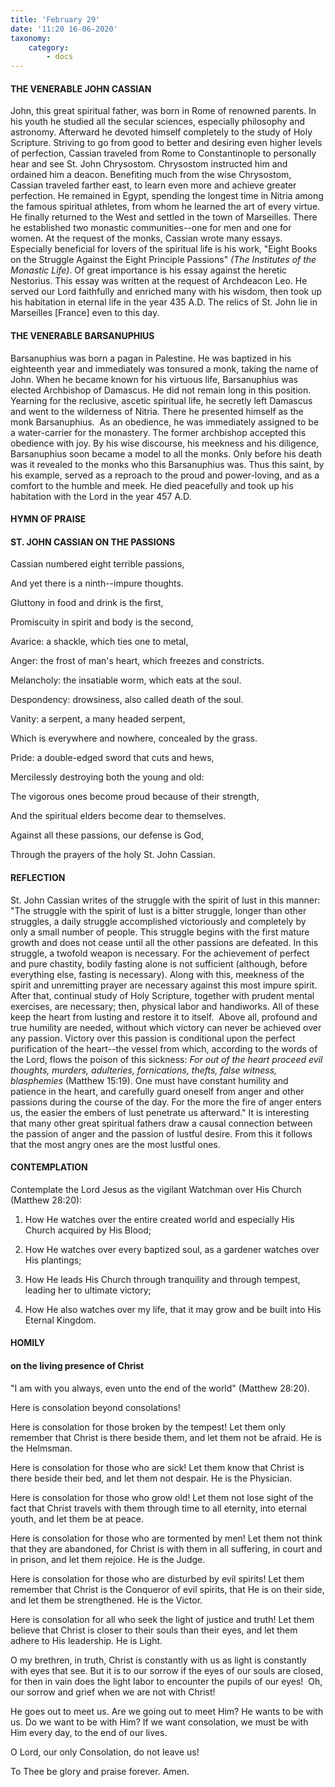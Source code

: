 ```yaml
---
title: 'February 29'
date: '11:20 16-06-2020'
taxonomy:
    category:
        - docs
---
```


#### THE VENERABLE JOHN CASSIAN

John, this great spiritual father, was born in Rome of renowned parents. In his youth he studied all the secular sciences, especially philosophy and astronomy. Afterward he devoted himself completely to the study of Holy Scripture. Striving to go from good to better and desiring even higher levels of perfection, Cassian traveled from Rome to Constantinople to personally hear and see St. John Chrysostom. Chrysostom instructed him and ordained him a deacon. Benefiting much from the wise Chrysostom, Cassian traveled farther east, to learn even more and achieve greater perfection. He remained in Egypt, spending the longest time in Nitria among the famous spiritual athletes, from whom he learned the art of every virtue. He finally returned to the West and settled in the town of Marseilles. There he established two monastic communities--one for men and one for women. At the request of the monks, Cassian wrote many essays. Especially beneficial for lovers of the spiritual life is his work, "Eight Books on the Struggle Against the Eight Principle Passions" *(The Institutes of the Monastic Life)*. Of great importance is his essay against the heretic Nestorius. This essay was written at the request of Archdeacon Leo. He served our Lord faithfully and enriched many with his wisdom, then took up his habitation in eternal life in the year 435 A.D. The relics of St. John lie in Marseilles [France] even to this day.

#### THE VENERABLE BARSANUPHIUS

Barsanuphius was born a pagan in Palestine. He was baptized in his eighteenth year and immediately was tonsured a monk, taking the name of John. When he became known for his virtuous life, Barsanuphius was elected Archbishop of Damascus. He did not remain long in this position. Yearning for the reclusive, ascetic spiritual life, he secretly left Damascus and went to the wilderness of Nitria. There he presented himself as the monk Barsanuphius.  As an obedience, he was immediately assigned to be a water-carrier for the monastery. The former archbishop accepted this obedience with joy. By his wise discourse, his meekness and his diligence, Barsanuphius soon became a model to all the monks. Only before his death was it revealed to the monks who this Barsanuphius was. Thus this saint, by his example, served as a reproach to the proud and power-loving, and as a comfort to the humble and meek. He died peacefully and took up his habitation with the Lord in the year 457 A.D.



#### HYMN OF PRAISE

#### ST. JOHN CASSIAN ON THE PASSIONS

Cassian numbered eight terrible passions,

And yet there is a ninth--impure thoughts.

Gluttony in food and drink is the first,

Promiscuity in spirit and body is the second,

Avarice: a shackle, which ties one to metal,

Anger: the frost of man's heart, which freezes and constricts.

Melancholy: the insatiable worm, which eats at the soul.

Despondency: drowsiness, also called death of the soul.

Vanity: a serpent, a many headed serpent,

Which is everywhere and nowhere, concealed by the grass.

Pride: a double-edged sword that cuts and hews,

Mercilessly destroying both the young and old:

The vigorous ones become proud because of their strength,

And the spiritual elders become dear to themselves.

Against all these passions, our defense is God,

Through the prayers of the holy St. John Cassian.


#### REFLECTION

St. John Cassian writes of the struggle with the spirit of lust in this manner: "The struggle with the spirit of lust is a bitter struggle, longer than other struggles, a daily struggle accomplished victoriously and completely by only a small number of people. This struggle begins with the first mature growth and does not cease until all the other passions are defeated. In this struggle, a twofold weapon is necessary. For the achievement of perfect and pure chastity, bodily fasting alone is not sufficient (although, before everything else, fasting is necessary). Along with this, meekness of the spirit and unremitting prayer are necessary against this most impure spirit. After that, continual study of Holy Scripture, together with prudent mental exercises, are necessary; then, physical labor and handiworks. All of these keep the heart from lusting and restore it to itself.  Above all, profound and true humility are needed, without which victory can never be achieved over any passion. Victory over this passion is conditional upon the perfect purification of the heart--the vessel from which, according to the words of the Lord, flows the poison of this sickness: *For out of the heart proceed evil thoughts, murders, adulteries, fornications, thefts, false witness, blasphemies* (Matthew 15:19). One must have constant humility and patience in the heart, and carefully guard oneself from anger and other passions during the course of the day. For the more the fire of anger enters us, the easier the embers of lust penetrate us afterward." It is interesting that many other great spiritual fathers draw a causal connection between the passion of anger and the passion of lustful desire. From this it follows that the most angry ones are the most lustful ones.



#### CONTEMPLATION

Contemplate the Lord Jesus as the vigilant Watchman over His Church (Matthew 28:20):

1.  How He watches over the entire created world and especially His Church acquired by His Blood;

1.  How He watches over every baptized soul, as a gardener watches over His plantings;

1.  How He leads His Church through tranquility and through tempest, leading her to ultimate victory;

1.  How He also watches over my life, that it may grow and be built into His Eternal Kingdom.



#### HOMILY

#### on the living presence of Christ

"I am with you always, even unto the end of the world" (Matthew 28:20).

Here is consolation beyond consolations!

Here is consolation for those broken by the tempest! Let them only remember that Christ is there beside them, and let them not be afraid. He is the Helmsman.

Here is consolation for those who are sick! Let them know that Christ is there beside their bed, and let them not despair. He is the Physician.

Here is consolation for those who grow old! Let them not lose sight of the fact that Christ travels with them through time to all eternity, into eternal youth, and let them be at peace.

Here is consolation for those who are tormented by men! Let them not think that they are abandoned, for Christ is with them in all suffering, in court and in prison, and let them rejoice. He is the Judge.

Here is consolation for those who are disturbed by evil spirits! Let them remember that Christ is the Conqueror of evil spirits, that He is on their side, and let them be strengthened. He is the Victor.

Here is consolation for all who seek the light of justice and truth! Let them believe that Christ is closer to their souls than their eyes, and let them adhere to His leadership. He is Light.

O my brethren, in truth, Christ is constantly with us as light is constantly with eyes that see. But it is to our sorrow if the eyes of our souls are closed, for then in vain does the light labor to encounter the pupils of our eyes!  Oh, our sorrow and grief when we are not with Christ!

He goes out to meet us. Are we going out to meet Him? He wants to be with us. Do we want to be with Him? If we want consolation, we must be with Him every day, to the end of our lives.

O Lord, our only Consolation, do not leave us!

To Thee be glory and praise forever. Amen.

  
